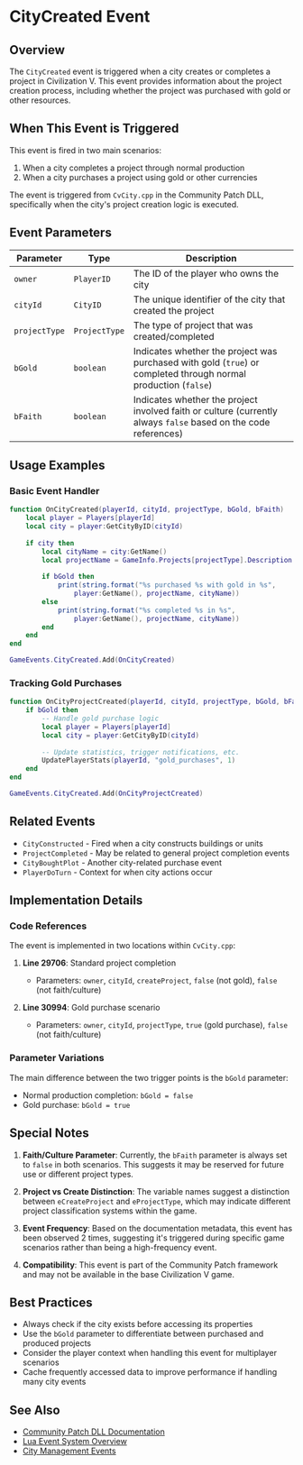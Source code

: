 # CityCreated Event

## Overview
The `CityCreated` event is triggered when a city creates or completes a project in Civilization V. This event provides information about the project creation process, including whether the project was purchased with gold or other resources.

## When This Event is Triggered
This event is fired in two main scenarios:
1. When a city completes a project through normal production
2. When a city purchases a project using gold or other currencies

The event is triggered from `CvCity.cpp` in the Community Patch DLL, specifically when the city's project creation logic is executed.

## Event Parameters

| Parameter | Type | Description |
|-----------|------|-------------|
| `owner` | `PlayerID` | The ID of the player who owns the city |
| `cityId` | `CityID` | The unique identifier of the city that created the project |
| `projectType` | `ProjectType` | The type of project that was created/completed |
| `bGold` | `boolean` | Indicates whether the project was purchased with gold (`true`) or completed through normal production (`false`) |
| `bFaith` | `boolean` | Indicates whether the project involved faith or culture (currently always `false` based on the code references) |

## Usage Examples

### Basic Event Handler
```lua
function OnCityCreated(playerId, cityId, projectType, bGold, bFaith)
    local player = Players[playerId]
    local city = player:GetCityByID(cityId)
    
    if city then
        local cityName = city:GetName()
        local projectName = GameInfo.Projects[projectType].Description
        
        if bGold then
            print(string.format("%s purchased %s with gold in %s", 
                player:GetName(), projectName, cityName))
        else
            print(string.format("%s completed %s in %s", 
                player:GetName(), projectName, cityName))
        end
    end
end

GameEvents.CityCreated.Add(OnCityCreated)
```

### Tracking Gold Purchases
```lua
function OnCityProjectCreated(playerId, cityId, projectType, bGold, bFaith)
    if bGold then
        -- Handle gold purchase logic
        local player = Players[playerId]
        local city = player:GetCityByID(cityId)
        
        -- Update statistics, trigger notifications, etc.
        UpdatePlayerStats(playerId, "gold_purchases", 1)
    end
end

GameEvents.CityCreated.Add(OnCityProjectCreated)
```

## Related Events
- `CityConstructed` - Fired when a city constructs buildings or units
- `ProjectCompleted` - May be related to general project completion events
- `CityBoughtPlot` - Another city-related purchase event
- `PlayerDoTurn` - Context for when city actions occur

## Implementation Details

### Code References
The event is implemented in two locations within `CvCity.cpp`:

1. **Line 29706**: Standard project completion
   - Parameters: `owner`, `cityId`, `createProject`, `false` (not gold), `false` (not faith/culture)

2. **Line 30994**: Gold purchase scenario  
   - Parameters: `owner`, `cityId`, `projectType`, `true` (gold purchase), `false` (not faith/culture)

### Parameter Variations
The main difference between the two trigger points is the `bGold` parameter:
- Normal production completion: `bGold = false`
- Gold purchase: `bGold = true`

## Special Notes

1. **Faith/Culture Parameter**: Currently, the `bFaith` parameter is always set to `false` in both scenarios. This suggests it may be reserved for future use or different project types.

2. **Project vs Create Distinction**: The variable names suggest a distinction between `eCreateProject` and `eProjectType`, which may indicate different project classification systems within the game.

3. **Event Frequency**: Based on the documentation metadata, this event has been observed 2 times, suggesting it's triggered during specific game scenarios rather than being a high-frequency event.

4. **Compatibility**: This event is part of the Community Patch framework and may not be available in the base Civilization V game.

## Best Practices

- Always check if the city exists before accessing its properties
- Use the `bGold` parameter to differentiate between purchased and produced projects
- Consider the player context when handling this event for multiplayer scenarios
- Cache frequently accessed data to improve performance if handling many city events

## See Also
- [Community Patch DLL Documentation](../../dll/)
- [Lua Event System Overview](../README.md)
- [City Management Events](../city-events.md)